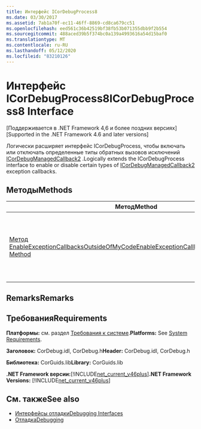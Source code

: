 ```yaml
---
title: Интерфейс ICorDebugProcess8
ms.date: 03/30/2017
ms.assetid: 7ab1a70f-ec11-46ff-8869-cd8ca679cc51
ms.openlocfilehash: eed561c36b42519bf38fb53b071355dbb9f2b554
ms.sourcegitcommit: 488aced39b5f374bc0a139a4993616a54d15baf0
ms.translationtype: MT
ms.contentlocale: ru-RU
ms.lasthandoff: 05/12/2020
ms.locfileid: "83210126"
---
```

# <a name="icordebugprocess8-interface"></a><span data-ttu-id="0dcbc-102">Интерфейс ICorDebugProcess8</span><span class="sxs-lookup"><span data-stu-id="0dcbc-102">ICorDebugProcess8 Interface</span></span>
<span data-ttu-id="0dcbc-103">[Поддерживается в .NET Framework 4,6 и более поздних версиях]</span><span class="sxs-lookup"><span data-stu-id="0dcbc-103">[Supported in the .NET Framework 4.6 and later versions]</span></span>  
  
 <span data-ttu-id="0dcbc-104">Логически расширяет интерфейс ICorDebugProcess, чтобы включать или отключать определенные типы обратных вызовов исключений [ICorDebugManagedCallback2](icordebugmanagedcallback2-interface.md) .</span><span class="sxs-lookup"><span data-stu-id="0dcbc-104">Logically extends the ICorDebugProcess interface to enable or disable certain types of [ICorDebugManagedCallback2](icordebugmanagedcallback2-interface.md) exception callbacks.</span></span>  
  
## <a name="methods"></a><span data-ttu-id="0dcbc-105">Методы</span><span class="sxs-lookup"><span data-stu-id="0dcbc-105">Methods</span></span>  
  
|<span data-ttu-id="0dcbc-106">Метод</span><span class="sxs-lookup"><span data-stu-id="0dcbc-106">Method</span></span>|<span data-ttu-id="0dcbc-107">Описание</span><span class="sxs-lookup"><span data-stu-id="0dcbc-107">Description</span></span>|  
|------------|-----------------|  
|[<span data-ttu-id="0dcbc-108">Метод EnableExceptionCallbacksOutsideOfMyCode</span><span class="sxs-lookup"><span data-stu-id="0dcbc-108">EnableExceptionCallbacksOutsideOfMyCode Method</span></span>](icordebugprocess8-enableexceptioncallbacksoutsideofmycode-method.md)|<span data-ttu-id="0dcbc-109">Включает или отключает определенные типы обратных вызовов исключений [ICorDebugManagedCallback2](icordebugmanagedcallback2-interface.md) .</span><span class="sxs-lookup"><span data-stu-id="0dcbc-109">Enables or disables certain types of [ICorDebugManagedCallback2](icordebugmanagedcallback2-interface.md) exception callbacks.</span></span>|  
  
## <a name="remarks"></a><span data-ttu-id="0dcbc-110">Remarks</span><span class="sxs-lookup"><span data-stu-id="0dcbc-110">Remarks</span></span>  
  
## <a name="requirements"></a><span data-ttu-id="0dcbc-111">Требования</span><span class="sxs-lookup"><span data-stu-id="0dcbc-111">Requirements</span></span>  
 <span data-ttu-id="0dcbc-112">**Платформы:** см. раздел [Требования к системе](../../get-started/system-requirements.md).</span><span class="sxs-lookup"><span data-stu-id="0dcbc-112">**Platforms:** See [System Requirements](../../get-started/system-requirements.md).</span></span>  
  
 <span data-ttu-id="0dcbc-113">**Заголовок:** CorDebug.idl, CorDebug.h</span><span class="sxs-lookup"><span data-stu-id="0dcbc-113">**Header:** CorDebug.idl, CorDebug.h</span></span>  
  
 <span data-ttu-id="0dcbc-114">**Библиотека:** CorGuids.lib</span><span class="sxs-lookup"><span data-stu-id="0dcbc-114">**Library:** CorGuids.lib</span></span>  
  
 <span data-ttu-id="0dcbc-115">**.NET Framework версии:**[!INCLUDE[net_current_v46plus](../../../../includes/net-current-v46plus-md.md)]</span><span class="sxs-lookup"><span data-stu-id="0dcbc-115">**.NET Framework Versions:** [!INCLUDE[net_current_v46plus](../../../../includes/net-current-v46plus-md.md)]</span></span>  
  
## <a name="see-also"></a><span data-ttu-id="0dcbc-116">См. также</span><span class="sxs-lookup"><span data-stu-id="0dcbc-116">See also</span></span>

- [<span data-ttu-id="0dcbc-117">Интерфейсы отладки</span><span class="sxs-lookup"><span data-stu-id="0dcbc-117">Debugging Interfaces</span></span>](debugging-interfaces.md)
- [<span data-ttu-id="0dcbc-118">Отладка</span><span class="sxs-lookup"><span data-stu-id="0dcbc-118">Debugging</span></span>](index.md)
